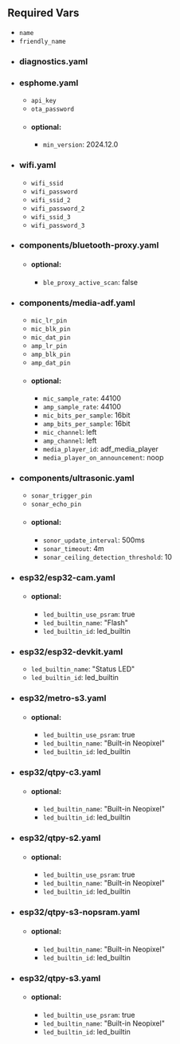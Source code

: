 ## Required Vars
- `name`
- `friendly_name`
- ### diagnostics.yaml
- ### esphome.yaml
  - `api_key`
  - `ota_password`
  - #### optional:
    - `min_version`: 2024.12.0
- ### wifi.yaml
  - `wifi_ssid`
  - `wifi_password`
  - `wifi_ssid_2`
  - `wifi_password_2`
  - `wifi_ssid_3`
  - `wifi_password_3`
- ### components/bluetooth-proxy.yaml
  - #### optional:
    - `ble_proxy_active_scan`: false
- ### components/media-adf.yaml
  - `mic_lr_pin`
  - `mic_blk_pin`
  - `mic_dat_pin`
  - `amp_lr_pin`
  - `amp_blk_pin`
  - `amp_dat_pin`
  - #### optional:
    - `mic_sample_rate`: 44100
    - `amp_sample_rate`: 44100
    - `mic_bits_per_sample`: 16bit
    - `amp_bits_per_sample`: 16bit
    - `mic_channel`: left
    - `amp_channel`: left
    - `media_player_id`: adf_media_player
    - `media_player_on_announcement`: noop
- ### components/ultrasonic.yaml
  - `sonar_trigger_pin`
  - `sonar_echo_pin`
  - #### optional:
    - `sonor_update_interval`: 500ms
    - `sonar_timeout`: 4m
    - `sonar_ceiling_detection_threshold`: 10
- ### esp32/esp32-cam.yaml
  - #### optional:
    - `led_builtin_use_psram`: true
    - `led_builtin_name`: "Flash"
    - `led_builtin_id`: led_builtin
- ### esp32/esp32-devkit.yaml
    - `led_builtin_name`: "Status LED"
    - `led_builtin_id`: led_builtin
- ### esp32/metro-s3.yaml
  - #### optional:
    - `led_builtin_use_psram`: true
    - `led_builtin_name`: "Built-in Neopixel"
    - `led_builtin_id`: led_builtin
- ### esp32/qtpy-c3.yaml
  - #### optional:
    - `led_builtin_name`: "Built-in Neopixel"
    - `led_builtin_id`: led_builtin
- ### esp32/qtpy-s2.yaml
  - #### optional:
    - `led_builtin_use_psram`: true
    - `led_builtin_name`: "Built-in Neopixel"
    - `led_builtin_id`: led_builtin
- ### esp32/qtpy-s3-nopsram.yaml
  - #### optional:
    - `led_builtin_name`: "Built-in Neopixel"
    - `led_builtin_id`: led_builtin
- ### esp32/qtpy-s3.yaml
  - #### optional:
    - `led_builtin_use_psram`: true
    - `led_builtin_name`: "Built-in Neopixel"
    - `led_builtin_id`: led_builtin